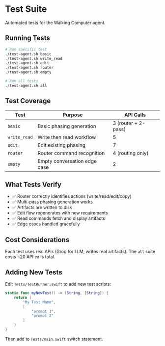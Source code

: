 # Test Suite

Automated tests for the Walking Computer agent.

## Running Tests

```bash
# Run specific test
./test-agent.sh basic
./test-agent.sh write_read
./test-agent.sh edit
./test-agent.sh router
./test-agent.sh empty

# Run all tests
./test-agent.sh all
```

## Test Coverage

| Test | Purpose | API Calls |
|------|---------|-----------|
| `basic` | Basic phasing generation | 3 (router + 2-pass) |
| `write_read` | Write then read workflow | 5 |
| `edit` | Edit existing phasing | 7 |
| `router` | Router command recognition | 4 (routing only) |
| `empty` | Empty conversation edge case | 2 |

## What Tests Verify

- ✅ Router correctly identifies actions (write/read/edit/copy)
- ✅ Multi-pass phasing generation works
- ✅ Artifacts are written to disk
- ✅ Edit flow regenerates with new requirements
- ✅ Read commands fetch and display artifacts
- ✅ Edge cases handled gracefully

## Cost Considerations

Each test uses real APIs (Groq for LLM, writes real artifacts). The `all` suite costs ~20 API calls total.

## Adding New Tests

Edit `Tests/TestRunner.swift` to add new test scripts:

```swift
static func myNewTest() -> (String, [String]) {
    return (
        "My Test Name",
        [
            "prompt 1",
            "prompt 2"
        ]
    )
}
```

Then add to `Tests/main.swift` switch statement.